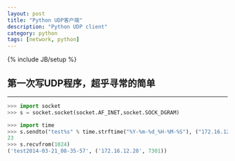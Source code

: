 ```yaml
---
layout: post
title: "Python UDP客户端"
description: "Python UDP client"
category: python
tags: [network, python]
---
```

{% include JB/setup %}

第一次写UDP程序，超乎寻常的简单
-------
-------
```python
>>> import socket
>>> s = socket.socket(socket.AF_INET,socket.SOCK_DGRAM)

>>> import time
>>> s.sendto("test%s" % time.strftime("%Y-%m-%d_%H-%M-%S"), ("172.16.12.28", 7301))
23
>>> s.recvfrom(1024)
('test2014-03-21_08-35-57', ('172.16.12.28', 7301))
```
